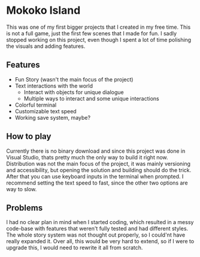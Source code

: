 # Mokoko Island
This was one of my first bigger projects that I created in my free time. This is not a full game, just the first few scenes that I made for fun.
I sadly stopped working on this project, even though I spent a lot of time polishing the visuals and adding features.

## Features
- Fun Story (wasn't the main focus of the project)
- Text interactions with the world
  - Interact with objects for unique dialogue
  - Multiple ways to interact and some unique interactions
- Colorful terminal
- Customizable text speed
- Working save system, maybe?

## How to play
Currently there is no binary download and since this project was done in Visual Studio, thats pretty much the only way to build it right now.
Distribution was not the main focus of the project, it was mainly versioning and accessibility, but opening the solution and building should do the trick.
After that you can use keyboard inputs in the terminal when prompted. I recommend setting the text speed to fast, since the other two options are way to slow.

## Problems
I had no clear plan in mind when I started coding, which resulted in a messy code-base with features that weren't fully tested and had different styles.
The whole story system was not thought out properly, so I could'nt have really expanded it.
Over all, this would be very hard to extend, so if I were to upgrade this, I would need to rewrite it all from scratch.
